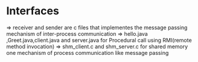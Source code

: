 # Interfaces
=> receiver and sender are c files that implementes the message passing mechanism of inter-process communication
=> hello.java ,Greet.java,client.java and server.java for Procedural call using RMI(remote method invocation)
=> shm_client.c and shm_server.c for shared memory one mechanism of process communication like message passing
